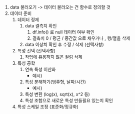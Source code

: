 # 
1. data 불러오기 -> 데이터 불러오는 건 함수로 정의할 것
1. 데이터 준비
    1. 데이터 정제
        1. data 결측치 확인
            1. df.info() 로 null 데이터 여부 확인
            1. 결측치 0 / 평균 / 중간값 으로 채우거나 , 행/열을 삭제
        1. data 이상치 확인 후 수정 / 삭제 (선택사항)
    1. 특성 선택 (선택사항)
        1. 작업에 유용하지 않은 컬럼 삭제
    1. 특성 공학
        1. 연속 특성 이산화
            - 예시)
        1. 특성 분해하기(범주형, 날짜/시간)
            - 예시)
        1. 특성 변환 (log(x), sqrt(x), x^2 등)
        1. 특성 조합으로 새로운 특성 만들필요 있는지 확인
    1. 특성 스케일 조정 (표준화/정규화)




